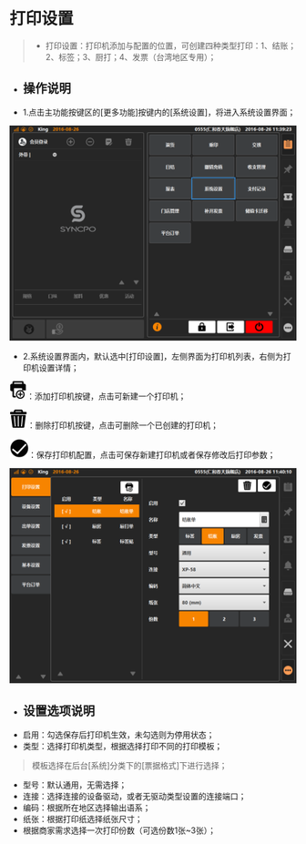 # 打印设置  
> * 打印设置：打印机添加与配置的位置，可创建四种类型打印：1、结账；2、标签；3、厨打；4、发票（台湾地区专用）；  

* ## 操作说明
* 1.点击主功能按键区的[更多功能]按键内的[系统设置]，将进入系统设置界面；  

![](19.1打印设置.png)
  

* 2.系统设置界面内，默认选中[打印设置]，左侧界面为打印机列表，右侧为打印机设置详情；   

 ![](添加打印机icon.png)：添加打印机按键，点击可新建一个打印机；  
 
 ![](删除打印机icon.png)：删除打印机按键，点击可删除一个已创建的打印机；  
 
 ![](保存打印机icon.png)：保存打印机配置，点击可保存新建打印机或者保存修改后打印参数；   
 

![](19.1打印设置-2.png)

* ## 设置选项说明
* 启用：勾选保存后打印机生效，未勾选则为停用状态；
* 类型：选择打印机类型，根据选择打印不同的打印模板；  
> 模板选择在后台[系统]分类下的[票据格式]下进行选择；  
* 型号：默认通用，无需选择；
* 连接：选择连接的设备驱动，或者无驱动类型设置的连接端口；
* 编码：根据所在地区选择输出语系；
* 纸张：根据打印纸选择纸张尺寸；
* 根据商家需求选择一次打印份数（可选份数1张~3张）； 


  


  
  

